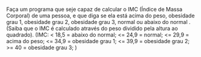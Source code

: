 Faça um programa que seje capaz de calcular o IMC (Índice de Massa Corporal)
de uma pessoa, e que diga se ela está acima do peso, obesidade grau 1, obesidade
grau 2, obesidade grau 3, normal ou abaixo do normal .
(Saiba que o IMC é calculado através do peso dividido pela altura ao quadrado).
(IMC: < 18,5 = abaixo do normal;
      <= 24,9 = normal;
      <= 29,9 = acima do peso;
      <= 34,9 = obesidade grau 1;
      <= 39,9 = obesidade grau 2;
      >= 40 = obesidade grau 3;
)
